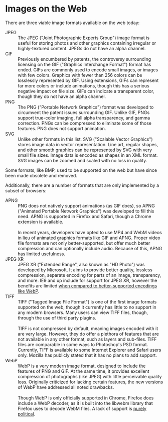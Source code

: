 # Images on the Web

There are three viable image formats available on the web today:

<dl>
    <dt>JPEG</dt>
    <dd>The JPEG ("Joint Photographic Experts Group") image format is useful for storing photos and other graphics containing irregular or highly-textured content. JPEGs do not have an alpha channel.</dd>
    <dt>GIF</dt>
    <dd>Previously encumbered by patents, the controversy surrounding licensing on the GIF ("Graphics Interchange Format") format has ended. GIFs are commonly used to encode small images, or images with few colors. Graphics with fewer than 256 colors can be losslessly represented by GIF. Using extensions, GIFs can represent far more colors or include animations, though this has a serious negative impact on file size. GIFs can indicate a transparent color, though they do not have an alpha channel.</dd>
    <dt>PNG</dt>
    <dd>The PNG ("Portable Network Graphics") format was developed to circumvent the patent issues surrounding GIF. Unlike GIF, PNGs support true-color imaging, full alpha transparency, and gamma correction. PNGs can be compressed to eliminate some of those features. PNG does not support animation.</dd>
    <dt>SVG</dt>
    <dd>Unlike other formats in this list, SVG ("Scalable Vector Graphics") stores image data in vector representation. Line art, regular shapes, and other smooth graphics can be represented by SVG with very small file sizes. Image data is encoded as shapes in an XML format. SVG images can be zoomed and scaled with no loss in quality.</dd>
</dl>

Some formats, like BMP, used to be supported on the web but have since been made obsolete and removed.

Additionally, there are a number of formats that are only implemented by a subset of browsers:

<dl>
    <dt>APNG</dt>
    <dd>
        PNG does not natively support animations (as GIF does), so APNG ("Animated Portable Network Graphics") was developed to fill this need. APNG is supported in Firefox and Safari, though a Chrome extension is available.
        <br><br>
        In recent years, developers have opted to use MP4 and WebM videos in lieu of animated graphics formats like GIF and APNG. Proper video file formats are not only better-supported, but offer much better compression and can optionally include audio. Because of this, APNG has limited usefulness.</dd>
    <dt>JPEG XR</dt>
    <dd>JPEG XR ("Extended Range", also known as "HD Photo") was developed by Microsoft. It aims to provide better quality, lossless compression, separate encoding for parts of an image, transparency, and more. IE9 and up include for support for JPEG XR, however the benefits are limited <a href="http://people.mozilla.org/~josh/lossy_compressed_image_study_october_2013/">when compared to better-supported encodings like WebP</a>.</dd>
    <dt>TIFF</dt>
    <dd>
        TIFF ("Tagged Image File Format") is one of the first image formats supported on the web, though it currently has little to no support in any modern browsers. Many users can view TIFF files, though, through the use of third party plugins.
        <br><br>
        TIFF is not compressed by default, meaning images encoded with it are very large. However, they do offer a plethora of features that are not available in any other format, such as layers and sub-files. TIFF files are comparable in some ways to Photoshop's PSD format. Currently, TIFF is available to some Internet Explorer and Safari users only. Mozilla has publicly stated that it has no plans to add support.</dd>
    <dt>WebP</dt>
    <dd>
        WebP is a very modern image format, designed to include the features of PNG and GIF. At the same time, it provides excellent compression of photographs (like JPEG) with little perceivable quality loss. Originally criticized for lacking certain features, the new versions of WebP have addressed all noted drawbacks.
        <br><br>
        Though WebP is only officially supported in Chrome, Firefox does include a WebP decoder, as it is built into the libwebm library that Firefox uses to decode WebM files. A lack of support is <a href="https://bugzil.la/856375">purely political</a>.
    </dd>
</dl>
